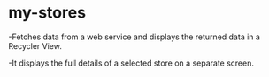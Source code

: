 # my-stores

-Fetches data from a web service and displays the returned data in a Recycler View. 

-It displays the full details of a selected store on a separate screen. 
